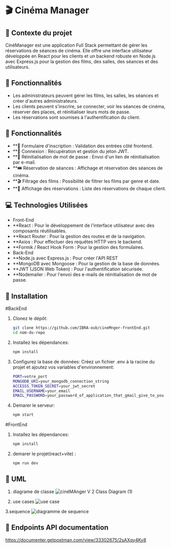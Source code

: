 # 🎬 Cinéma Manager

## 📝 Contexte du projet

CinéManager est une application Full Stack permettant de gérer les réservations de séances de cinéma. Elle offre une interface utilisateur développée en React pour les clients et un backend robuste en Node.js avec Express.js pour la gestion des films, des salles, des séances et des utilisateurs.

## 🎯 Fonctionnalités
- Les administrateurs peuvent gérer les films, les salles, les séances et créer d'autres administrateurs.
- Les clients peuvent s'inscrire, se connecter, voir les séances de cinéma, réserver des places, et réinitialiser leurs mots de passe.
- Les réservations sont soumises à l'authentification du client.

## 🚀 Fonctionnalités

- **📝 Formulaire d'inscription : Validation des entrées côté frontend.
- **🔑 Connexion : Récupération et gestion du jeton JWT.
- **📧 Réinitialisation de mot de passe : Envoi d'un lien de réinitialisation par e-mail.
- **🎟️ Réservation de séances : Affichage et réservation des séances de cinéma.
- **🎬 Filtrage des films : Possibilité de filtrer les films par genre et date.
- **📅 Affichage des réservations : Liste des réservations de chaque client.

## 💻 Technologies Utilisées
- Front-End
- **React : Pour le développement de l'interface utilisateur avec des composants réutilisables.
- **React Router : Pour la gestion des routes et de la navigation.
- **Axios : Pour effectuer des requêtes HTTP vers le backend.
- **Formik / React Hook Form : Pour la gestion des formulaires.
- Back-End
- **Node.js avec Express.js : Pour créer l'API REST
- **MongoDB avec Mongoose : Pour la gestion de la base de données.
- **JWT (JSON Web Token) : Pour l'authentification sécurisée.
- **Nodemailer : Pour l'envoi des e-mails de réinitialisation de mot de passe.

## 🚀 Installation

#BackEnd

1. Clonez le dépôt:
   ```bash
   git clone https://github.com/IBRA-oub/cineMnger-frontEnd.git
   cd nom-du-repo
2. Installez les dépendances:
   ````bash
   npm install
3. Configurez la base de données:
Créez un fichier .env à la racine du projet et ajoutez vos variables d'environnement:
   ````bash
   PORT=votre_port
   MONGODB_URI=your_mongodb_connection_string
   ACCESSS_TOKEN_SECRET=your_jwt_secret
   EMAIL_USERNAME=your_email
   EMAIL_PASSWORD=your_password_of_application_that_gmail_give_to_you
4. Demarer le serveur:
   ````bash
   npm start
#FrontEnd
1. Installez les dépendances:
   ````bash
   npm install
2. demarer le projet(react+vite) :
   ````bash
   npm run dev

## 📝 UML
1. diagrame de classe 
![cinéMAnger V 2 Class Diagram (1)](https://github.com/user-attachments/assets/be575db6-c7fd-4a26-b253-7eefa4c00318)

2. use cases
![use case](https://github.com/user-attachments/assets/076ad4ec-8524-4624-98d5-b800fbb649d6)

3.sequence
![diagramme de sequence](https://github.com/user-attachments/assets/3bc4088a-028b-4fa6-805a-99bcb02f8233)


## 🔌 Endpoints API documentation 

https://documenter.getpostman.com/view/33302675/2sAXqy4Ky8


